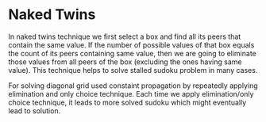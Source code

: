 # Naked Twins
In naked twins technique we first select a box and find all its peers that contain the same value. If the number of possible values of that box equals the count of its peers containing same value, then we are going to eliminate those values from all peers of the box (excluding the ones having same value). This technique helps to solve stalled sudoku problem in many cases.

For solving diagonal grid used constaint propagation by repeatedly applying elimination and only choice technique. Each time we apply elimination/only choice technique, it leads to more solved sudoku which might eventually lead to solution. 
